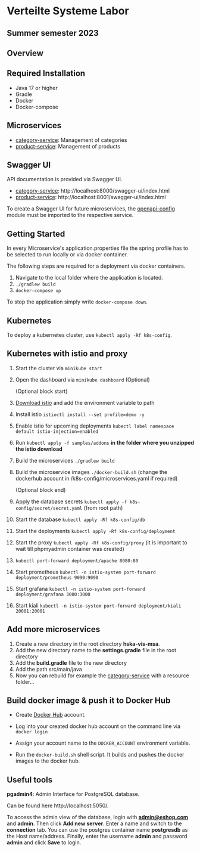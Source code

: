 # Verteilte Systeme Labor 
## Summer semester 2023
## Overview

## Required Installation

- Java 17 or higher
- Gradle
- Docker
- Docker-compose

## Microservices

- [category-service](category-service): Management of categories
- [product-service](product-service): Management of products

## Swagger UI

API documentation is provided via Swagger UI.
- [category-service](category-service):   http://localhost:8000/swagger-ui/index.html
- [product-service](product-service):     http://localhost:8001/swagger-ui/index.html

To create a Swagger UI for future microservices, the [openapi-config](openapi-config) module must be imported to the respective service.

## Getting Started

In every Microservice's application.properties file the spring profile has to be selected to run locally or via docker container.

The following steps are required for a deployment via docker containers.

1. Navigate to the local folder where the application is located.
2. `./gradlew build`
3. `docker-compose up`

To stop the application simply write `docker-compose down`.

## Kubernetes

To deploy a kubernetes cluster, use `kubectl apply -Rf k8s-config`.

## Kubernetes with istio and proxy
1. Start the cluster via `minikube start`
2. Open the dashboard via `minikube dashboard` (Optional)

   (Optional block start)

3. [Download istio](https://istio.io/latest/docs/setup/getting-started/#download) and add the environment variable to path
4. Install istio `istioctl install --set profile=demo -y`
5. Enable istio for upcoming deployments `kubectl label namespace default istio-injection=enabled`
6. Run `kubectl apply -f samples/addons` **in the folder where you unzipped the istio download**
7. Build the microservices `./gradlew build`
8. Build the microservice images `./docker-build.sh` (change the dockerhub account in /k8s-config/microservices.yaml if required)

   (Optional block end)

9. Apply the database secrets `kubectl apply -f k8s-config/secret/secret.yaml` (from root path)
10. Start the database `kubectl apply -Rf k8s-config/db`
11. Start the deployments `kubectl apply -Rf k8s-config/deployment`
12. Start the proxy `kubectl apply -Rf k8s-config/proxy` (it is important to wait till phpmyadmin container was created)
13. `kubectl port-forward deployment/apache 8080:80`
14. Start prometheus `kubectl -n istio-system port-forward deployment/prometheus 9090:9090`
15. Start grafana `kubectl -n istio-system port-forward deployment/grafana 3000:3000`
16. Start kiali `kubectl -n istio-system port-forward deployment/kiali 20001:20001`

## Add more microservices
1. Create a new directory in the root directory **hska-vis-msa**.
2. Add the new directory name to the **settings.gradle** file in the root directory
3. Add the **build.gradle** file to the new directory
4. Add the path src/main/java
5. Now you can rebuild for example the [category-service](category-service) with a resource folder... 

## Build docker image & push it to Docker Hub
* Create
[Docker Hub](https://hub.docker.com/) account.

* Log into your created docker hub account on the command line via `docker login`

* Assign your account name to the `DOCKER_ACCOUNT` environment variable.

* Run the `docker-build.sh` shell script. It builds and pushes the docker images
to the docker hub.

## Useful tools

**pgadmin4**: Admin Interface for PostgreSQL database. 

Can be found here http://localhost:5050/. 

To access the admin view of the database, login with **admin@eshop.com** and **admin**. Then click **Add new server**. Enter a name and switch to the **connection** tab. You can use the postgres container name **postgresdb** as the Host name/address. Finally, enter the username **admin** and password **admin** and click **Save** to login.   
